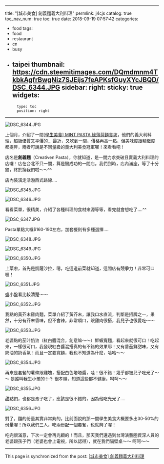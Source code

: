 
---
title: "[城市美食] 創義麵義大利料理"
permlink: j4cjs
catalog: true
toc_nav_num: true
toc: true
date: 2018-09-19 07:57:42
categories:
- food
tags:
- food
- restaurant
- cn
- busy
- taipei
thumbnail: https://cdn.steemitimages.com/DQmdmnm4TkbkAgfrBwgNiz7SJEijs7feAPKsfGuyXYcJBQD/DSC_6344.JPG
sidebar:
    right:
        sticky: true
widgets:
    -
        type: toc
        position: right
---


![DSC_6344.JPG](https://cdn.steemitimages.com/DQmdmnm4TkbkAgfrBwgNiz7SJEijs7feAPKsfGuyXYcJBQD/DSC_6344.JPG)

上個月，介紹了一間[[學生美食] MINT PASTA 綠薄荷麵食坊](https://steemit.com/food/@deanliu/mint-pasta)，他們的義大利料理，超級優質又平價的... 最近，又吃到一間，價格再高一點，但美味度跟精緻度都提昇，兩者可說是不同量級的義大利美食冠軍哪！來看看吧！

店名是**創義麵**（Creativen Pasta），你就知道，是一間力求突破且賣義大利料理的店囉！店在台北不只一間，算是蠻成功的一間店。我們到時，店內滿座，等了十分鐘，終於換我們啦～～^^

店內裝潢走活潑西式路線....

![DSC_6345.JPG](https://cdn.steemitimages.com/DQmTZd1NL1WiZjtD1YskzuRJx7MQc272SSECfdJSxWH7kM8/DSC_6345.JPG)

![DSC_6346.JPG](https://cdn.steemitimages.com/DQmVaGYS8wzDUiLJDbreBErMV96EtxCgBmeGexL4uuNFWCm/DSC_6346.JPG)

看看菜單，很精美，介紹了各種料理的食材來源等等，看完就會想吃了....^^

![DSC_6347.JPG](https://cdn.steemitimages.com/DQmbsScaKQc3piYrzmyvmqjK9jJ5sqKTfj1zuXz9D3yey6G/DSC_6347.JPG)

Pasta單點大概$160-190左右，加套餐則有多種選擇....

![DSC_6348.JPG](https://cdn.steemitimages.com/DQmWxBENi5vwuUpwZnZrtytR3xKL5pGe3VzgLHAfQSv39Gt/DSC_6348.JPG)

![DSC_6349.JPG](https://cdn.steemitimages.com/DQmVrMQoegtEmwfxNJmnEkoWv1xZxV2QVpo2qak1zQwcfg4/DSC_6349.JPG)

![DSC_6350.JPG](https://cdn.steemitimages.com/DQmU2iXQgtBvRT3p5PouzegexggNeKpGh4s7R6vvqw4S2aD/DSC_6350.JPG)

上菜啦，首先是凱薩沙拉，嗯，吃這道前菜就知道，這間店有競爭力！非常可口喔！

![DSC_6351.JPG](https://cdn.steemitimages.com/DQmRkmTVPodkeWt9qoLEamdo3U7UvgMdYXnAbTjQmKTnkMd/DSC_6351.JPG)

盛小盤看比較清楚～～

![DSC_6352.JPG](https://cdn.steemitimages.com/DQmaFGgsaeZAcFy6ucioWYwVe91rvVqLPQDXEixcapduur9/DSC_6352.JPG)

我點的黃芥末雞肉麵，菜單介紹了黃芥末，讓我口水直流，判斷是招牌之一，果然，十分有芥末香味，但不會辣，非常順口，跟雞肉很搭，我兒子也很愛吃～～

![DSC_6353.JPG](https://cdn.steemitimages.com/DQmNNz7Tuge9oiaBP3vj6rdcxkS6CJxXPLpneXBA3XhcByq/DSC_6353.JPG)

老婆點的茄汁奶油（紅白醬混合，創意嘛～～）鮮蝦寬麵，看起來就很可口！吃起來，一樣很可口，我發現紅白醬混搭真的有不錯的效果耶！又有番茄鮮甜味，又有奶油的奶香氣！而且一定要寬麵，我也不知道為什麼，哈哈～～

![DSC_6354.JPG](https://cdn.steemitimages.com/DQmdUTownq3qp3NDXvRLLaMhkuigCpXD8uqbpwVfMvjmrk3/DSC_6354.JPG)

再來是套餐的薯條跟雞塊，搭配白色塔塔醬，哇！很不錯！幾乎都被兒子吃光了～～ <del>是誰叫我生小孩的！？</del> 很孝順，知道這些都不健康，呵呵～～

![DSC_6355.JPG](https://cdn.steemitimages.com/DQmWBpyaY7kiNebpK1YjETwVfRtawH9rK1Qf1qjQMhvogjh/DSC_6355.JPG)

甜點們，也都是孩子吃了，應該是很不錯的，因為他吃光光了....

![DSC_6356.JPG](https://cdn.steemitimages.com/DQmU7AAv2FzZpt9wWcDYjEZiquYXQF7xXS7Dn2vM3oSu2uS/DSC_6356.JPG)

對了，麵的份量其實非常夠的，比前面說的那一間學生美食大概要多出30-50%的份量喔！所以我們三人，吃兩份配一個套餐，也就夠了喔！

吃完很滿意，下次一定會再光顧的！而且，那天我們還遇到台灣演藝圈資深人員的老婆跟孩子們（老婆也會上電視，所以認得），就在我們隔壁桌～～ 呵呵～～


- - -

This page is synchronized from the post: [[城市美食] 創義麵義大利料理](https://steemit.com/@deanliu/j4cjs)
